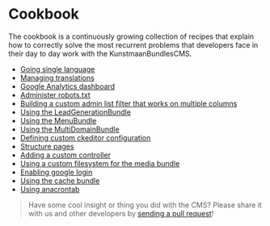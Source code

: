# Cookbook

The cookbook is a continuously growing collection of recipes that explain how to correctly solve the most recurrent problems that developers face in their day to day work with the KunstmaanBundlesCMS.

* [Going single language](./05-02-going-single-language.md)
* [Managing translations](./05-03-manage-translations.md)
* [Google Analytics dashboard](./05-04-google-analytics-dashboard.md)
* [Administer robots.txt](./05-05-administer-robots-txt.md)
* [Building a custom admin list filter that works on multiple columns](./05-06-building-custom-filter-on-multiple-columns.md)
* [Using the LeadGenerationBundle](./05-07-using-the-leadgenerationbundle.md)
* [Using the MenuBundle](./05-08-using-the-menubundle.md)
* [Using the MultiDomainBundle](./05-09-using-the-multi-domain-bundle.md)
* [Defining custom ckeditor configuration](./05-10-defining-custom-ckeditor-configuration.md)
* [Structure pages](./05-11-structure-pages.md)
* [Adding a custom controller](./05-12-adding-a-custom-controller.md)
* [Using a custom filesystem for the media bundle](./05-13-using-a-custom-filesystem-for-the-media-bundle.md)
* [Enabling google login](./05-14-enabling-google-auth-login.md)
* [Using the cache bundle](./05-15-using-the-cache-bundle.md)
* [Using anacrontab](./05-16-using-anacrontab.md)

> Have some cool insight or thing you did with the CMS? Please share it with us and other developers by [sending a pull request](./07-00-contributing.md)!
